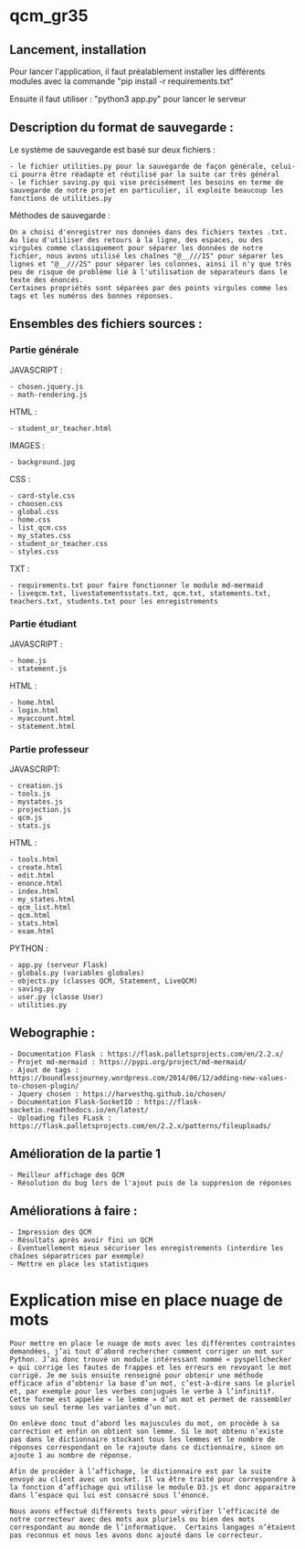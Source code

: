 # qcm_gr35

## Lancement, installation
Pour lancer l'application, il faut préalablement installer les différents modules avec la commande "pip install -r requirements.txt" 

Ensuite il faut utiliser : "python3 app.py" pour lancer le serveur


## Description du format de sauvegarde :

Le système de sauvegarde est basé sur deux fichiers :

    - le fichier utilities.py pour la sauvegarde de façon générale, celui-ci pourra être réadapté et réutilisé par la suite car très général
    - le fichier saving.py qui vise précisément les besoins en terme de sauvegarde de notre projet en particulier, il exploite beaucoup les fonctions de utilities.py

Méthodes de sauvegarde :

    On a choisi d'enregistrer nos données dans des fichiers textes .txt.
    Au lieu d'utiliser des retours à la ligne, des espaces, ou des virgules comme classiquement pour séparer les données de notre fichier, nous avons utilisé les chaînes "@__///1S" pour séparer les lignes et "@__///2S" pour séparer les colonnes, ainsi il n'y que très peu de risque de problème lié à l'utilisation de séparateurs dans le texte des énoncés.
    Certaines propriétés sont séparées par des points virgules comme les tags et les numéros des bonnes réponses.


## Ensembles des fichiers sources :

### Partie générale

JAVASCRIPT :
    
    - chosen.jquery.js
    - math-rendering.js
    
HTML :

    - student_or_teacher.html

IMAGES :

    - background.jpg

CSS :
    
    - card-style.css
    - choosen.css
    - global.css
    - home.css
    - list_qcm.css
    - my_states.css
    - student_or_teacher.css
    - styles.css

TXT :

    - requirements.txt pour faire fonctionner le module md-mermaid
    - liveqcm.txt, livestatementsstats.txt, qcm.txt, statements.txt, teachers.txt, students.txt pour les enregistrements

### Partie étudiant

JAVASCRIPT :

    - home.js
    - statement.js

HTML :

    - home.html
    - login.html
    - myaccount.html
    - statement.html

### Partie professeur

JAVASCRIPT:

    - creation.js
    - tools.js
    - mystates.js
    - projection.js
    - qcm.js
    - stats.js
    
 HTML :

    - tools.html
    - create.html
    - edit.html
    - enonce.html
    - index.html
    - my_states.html
    - qcm_list.html
    - qcm.html
    - stats.html
    - exam.html
    

PYTHON :

    - app.py (serveur Flask)
    - globals.py (variables globales)
    - objects.py (classes QCM, Statement, LiveQCM)
    - saving.py 
    - user.py (classe User)
    - utilities.py 

## Webographie :

    - Documentation Flask : https://flask.palletsprojects.com/en/2.2.x/
    - Projet md-mermaid : https://pypi.org/project/md-mermaid/
    - Ajout de tags : https://boundlessjourney.wordpress.com/2014/06/12/adding-new-values-to-chosen-plugin/
    - Jquery chosen : https://harvesthq.github.io/chosen/
    - Documentation Flask-SocketIO : https://flask-socketio.readthedocs.io/en/latest/
    - Uploading files FLask : https://flask.palletsprojects.com/en/2.2.x/patterns/fileuploads/


## Amélioration de la partie 1

    - Meilleur affichage des QCM
    - Résolution du bug lors de l'ajout puis de la suppresion de réponses


## Améliorations à faire :

    - Impression des QCM
    - Résultats après avoir fini un QCM
    - Éventuellement mieux sécuriser les enregistrements (interdire les chaînes séparatrices par exemple)
    - Mettre en place les statistiques

# Explication mise en place nuage de mots

    Pour mettre en place le nuage de mots avec les différentes contraintes demandées, j’ai tout d’abord rechercher comment corriger un mot sur Python. J’ai donc trouvé un module intéressant nommé « pyspellchecker » qui corrige les fautes de frappes et les erreurs en revoyant le mot corrigé. Je me suis ensuite renseigné pour obtenir une méthode efficace afin d’obtenir la base d’un mot, c’est-à-dire sans le pluriel et, par exemple pour les verbes conjugués le verbe à l’infinitif. Cette forme est appelée « le lemme » d’un mot et permet de rassembler sous un seul terme les variantes d’un mot. 
    
    On enlève donc tout d’abord les majuscules du mot, on procède à sa correction et enfin on obtient son lemme. Si le mot obtenu n’existe pas dans le dictionnaire stockant tous les lemmes et le nombre de réponses correspondant on le rajoute dans ce dictionnaire, sinon on ajoute 1 au nombre de réponse.
    
    Afin de procéder à l’affichage, le dictionnaire est par la suite envoyé au client avec un socket. Il va être traité pour correspondre à la fonction d’affichage qui utilise le module D3.js et donc apparaitre dans l’espace qui lui est consacré sous l’énoncé.

    Nous avons effectué différents tests pour vérifier l’efficacité de notre correcteur avec des mots aux pluriels ou bien des mots correspondant au monde de l’informatique.  Certains langages n’étaient pas reconnus et nous les avons donc ajouté dans le correcteur.